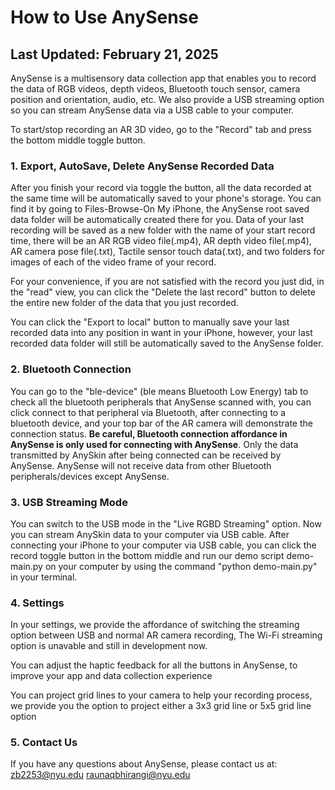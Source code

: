 # How to Use AnySense 
## Last Updated: February 21, 2025
AnySense is a multisensory data collection app that enables you to record the data of RGB videos, depth videos, Bluetooth touch sensor, camera position and orientation, audio, etc. We also provide a USB streaming option so you can stream AnySense data via a USB cable to your computer. 

To start/stop recording an AR 3D video, go to the "Record" tab and press the bottom middle toggle button. 

### 1. Export, AutoSave, Delete AnySense Recorded Data
After you finish your record via toggle the button, all the data recorded at the same time will be automatically saved to your phone's storage. You can find it by going to Files-Browse-On My iPhone, the AnySense root saved data folder will be automatically created there for you. Data of your last recording will be saved as a new folder with the name of your start record time, there will be an AR RGB video file(.mp4), AR depth video file(.mp4), AR camera pose file(.txt), Tactile sensor touch data(.txt), and two folders for images of each of the video frame of your record. 

For your convenience, if you are not satisfied with the record you just did, in the "read" view, you can click the "Delete the last record" button to delete the entire new folder of the data that you just recorded. 

You can click the "Export to local" button to manually save your last recorded data into any position in want in your iPhone, however, your last recorded data folder will still be automatically saved to the AnySense folder.

### 2. Bluetooth Connection
You can go to the "ble-device" (ble means Bluetooth Low Energy) tab to check all the bluetooth peripherals that AnySense scanned with, you can click connect to that peripheral via Bluetooth, after connecting to a bluetooth device, and your top bar of the AR camera will demonstrate the connection status. **Be careful, Bluetooth connection affordance in AnySense is only used for connecting with AnySense**. Only the data transmitted by AnySkin after being connected can be received by AnySense. AnySense will not receive data from other Bluetooth peripherals/devices except AnySense. 

### 3. USB Streaming Mode
You can switch to the USB mode in the "Live RGBD Streaming" option. Now you can stream AnySkin data to your computer via USB cable. After connecting your iPhone to your computer via USB cable, you can click the record toggle button in the bottom middle and run our demo script demo-main.py on your computer by using the command "python demo-main.py" in your terminal. 

### 4. Settings
In your settings, we provide the affordance of switching the streaming option between USB and normal AR camera recording, The Wi-Fi streaming option is unavable and still in development now. 

You can adjust the haptic feedback for all the buttons in AnySense, to improve your app and data collection experience

You can project grid lines to your camera to help your recording process, we provide you the option to project either a 3x3 grid line or 5x5 grid line option

### 5. Contact Us 
If you have any questions about AnySense, please contact us at: 
zb2253@nyu.edu
raunaqbhirangi@nyu.edu

